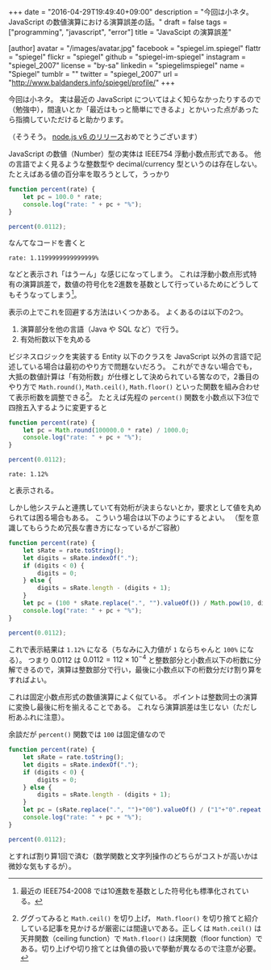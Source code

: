 +++
date = "2016-04-29T19:49:40+09:00"
description = "今回は小ネタ。JavaScript の数値演算における演算誤差の話。"
draft = false
tags = ["programming", "javascript", "error"]
title = "JavaScipt の演算誤差"

[author]
  avatar = "/images/avatar.jpg"
  facebook = "spiegel.im.spiegel"
  flattr = "spiegel"
  flickr = "spiegel"
  github = "spiegel-im-spiegel"
  instagram = "spiegel_2007"
  license = "by-sa"
  linkedin = "spiegelimspiegel"
  name = "Spiegel"
  tumblr = ""
  twitter = "spiegel_2007"
  url = "http://www.baldanders.info/spiegel/profile/"
+++

今回は小ネタ。
実は最近の JavaScript についてはよく知らなかったりするので（勉強中），間違いとか「最近はもっと簡単にできるよ」とかいった点があったら指摘していただけると助かります。

（そうそう。
[node.js v6 のリリース](https://nodejs.org/en/blog/announcements/v6-release/)おめでとうございます）

JavaScript の数値（Number）型の実体は IEEE754 浮動小数点形式である。
他の言語でよく見るような整数型や decimal/currency 型というのは存在しない。
たとえばある値の百分率を取ろうとして，うっかり

```javascript
function percent(rate) {
    let pc = 100.0 * rate;
    console.log("rate: " + pc + "%");
}

percent(0.0112);
```

なんてなコードを書くと

```text
rate: 1.1199999999999999%
```

などと表示され「はうーん」な感じになってしまう。
これは浮動小数点形式特有の演算誤差で，数値の符号化を2進数を基数として行っているためにどうしてもそうなってしまう[^fp]。

[^fp]: 最近の IEEE754-2008 では10進数を基数とした符号化も標準化されている。

表示の上でこれを回避する方法はいくつかある。
よくあるのは以下の2つ。

1. 演算部分を他の言語（Java や SQL など）で行う。
2. 有効桁数以下を丸める

ビジネスロジックを実装する Entity 以下のクラスを JavaScript 以外の言語で記述している場合は最初のやり方で問題ないだろう。
これができない場合でも，大抵の数値計算は「有効桁数」が仕様として決められている筈なので，2番目のやり方で `Math.round()`, `Math.ceil()`, `Math.floor()` といった関数を組み合わせて表示桁数を調整できる[^cf]。
たとえば先程の `percent()` 関数を小数点以下3位で四捨五入するように変更すると

[^cf]: ググってみると `Math.ceil()` を切り上げ， `Math.floor()` を切り捨てと紹介している記事を見かけるが厳密には間違いである。正しくは `Math.ceil()` は天井関数（ceiling function）で `Math.floor()` は床関数（floor function）である。切り上げや切り捨てとは負値の扱いで挙動が異なるので注意が必要。

```javascript
function percent(rate) {
    let pc = Math.round(100000.0 * rate) / 1000.0;
    console.log("rate: " + pc + "%");
}

percent(0.0112);
```

```text
rate: 1.12%
```

と表示される。

しかし他システムと連携していて有効桁が決まらないとか，要求として値を丸められては困る場合もある。
こういう場合は以下のようにするとよい。
（型を意識してもらうため冗長な書き方になっているがご容赦）

```javascript
function percent(rate) {
    let sRate = rate.toString();
    let digits = sRate.indexOf(".");
    if (digits < 0) {
        digits = 0;
    } else {
        digits = sRate.length - (digits + 1);
    }
    let pc = (100 * sRate.replace(".", "").valueOf()) / Math.pow(10, digits);
    console.log("rate: " + pc + "%");
}

percent(0.0112);
```

これで表示結果は `1.12%` になる（ちなみに入力値が `1` ならちゃんと `100%` になる）。
つまり 0.0112 は $0.0112 = 112 \times 10^{-4}$ と整数部分と小数点以下の桁数に分解できるので，演算は整数部分で行い，最後に小数点以下の桁数分だけ割り算をすればよい。

これは固定小数点形式の数値演算によく似ている。
ポイントは整数同士の演算に変換し最後に桁を揃えることである。
これなら演算誤差は生じない（ただし桁あふれに注意）。

余談だが `percent()` 関数では `100` は固定値なので

```javascript
function percent(rate) {
    let sRate = rate.toString();
    let digits = sRate.indexOf(".");
    if (digits < 0) {
        digits = 0;
    } else {
        digits = sRate.length - (digits + 1);
    }
    let pc = (sRate.replace(".", "")+"00").valueOf() / ("1"+"0".repeat(digits)).valueOf();
    console.log("rate: " + pc + "%");
}

percent(0.0112);
```

とすれば割り算1回で済む（数学関数と文字列操作のどちらがコストが高いかは微妙な気もするが）。
